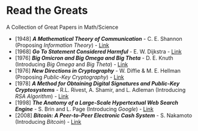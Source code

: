 # Read the Greats
A Collection of Great Papers in Math/Science

- [1948] ***A Mathematical Theory of Communication*** - C. E. Shannon (Proposing *Information Theory*) - [Link](papers/a-mathematical-theory-of-communication.pdf)
- [1968] ***Go To Statement Considered Harmful*** - E. W. Dijkstra - [Link](papers/go-to-statement-considered-harmful.pdf)
- [1976] ***Big Omicron and Big Omega and Big Theta*** - D. E. Knuth (Introducing *Big Omega* and *Big Theta*) - [Link](papers/big-omicron-big-omega-and-big-theta.pdf)
- [1976] ***New Directions in Cryptography*** - W. Diffie & M. E. Hellman (Proposing *Public-Key Cryptography*) - [Link](papers/new-directions-in-cryptography.pdf)
- [1978] ***A Method for Obtaining Digital Signatures and Public-Key Cryptosystems*** - R.L. Rivest, A. Shamir, and L. Adleman (Introducing *RSA Algorithm*) - [Link](papers/a-method-for-obtaining-digital-signatures-and-public-key-cryptosystems.pdf)
- [1998] ***The Anatomy of a Large-Scale Hypertextual Web Search Engine*** - S. Brin and L. Page (Introducing *Google*) - [Link](papers/the-anatomy-of-a-large-scale-hypertextual-web-search-engine.pdf)
- [2008] ***Bitcoin: A Peer-to-Peer Electronic Cash System*** - S. Nakamoto (Introducing *Bitcoin*) - [Link](papers/bitcoin-a-peer-to-peer-electronic-cash-system.pdf)
